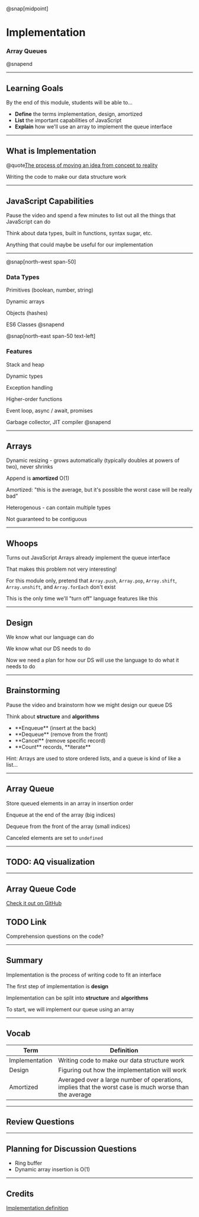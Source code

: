 @snap[midpoint]

# Implementation

### Array Queues

@snapend

---

## Learning Goals

By the end of this module, students will be able to...

- **Define** the terms implementation, design, amortized
- **List** the important capabilities of JavaScript
- **Explain** how we'll use an array to implement the queue interface

---

## What is Implementation

@quote[The process of moving an idea from concept to reality](Wictionary)

Writing the code to make our data structure work

---

## JavaScript Capabilities

Pause the video and spend a few minutes to list out all the things that JavaScript can do

Think about data types, built in functions, syntax sugar, etc.

Anything that could maybe be useful for our implementation

---

@snap[north-west span-50]

### Data Types

Primitives (boolean, number, string)

Dynamic arrays

Objects (hashes)

ES6 Classes
@snapend

@snap[north-east span-50 text-left]

### Features

Stack and heap

Dynamic types

Exception handling

Higher-order functions

Event loop, async / await, promises

Garbage collector, JIT compiler
@snapend

---

## Arrays

Dynamic resizing - grows automatically (typically doubles at powers of two), never shrinks

Append is **amortized** O(1)

<p class="small">Amortized: "this is the average, but it's possible the worst case will be really bad"</p>

Heterogenous - can contain multiple types

Not guaranteed to be contiguous

---

## Whoops

Turns out JavaScript Arrays already implement the queue interface

<p class="small">That makes this problem not very interesting!</p>

For this module only, pretend that `Array.push`, `Array.pop`, `Array.shift`, `Array.unshift`, and `Array.forEach` don't exist

<p class="small">This is the only time we'll "turn off" language features like this</p>

---

## Design

We know what our language can do

We know what our DS needs to do

Now we need a plan for how our DS will use the language to do what it needs to do

---

## Brainstorming

Pause the video and brainstorm how we might design our queue DS

Think about **structure** and **algorithms**

<ul class="small">
<li>**Enqueue** (insert at the back)</li>
<li>**Dequeue** (remove from the front)</li>
<li>**Cancel** (remove specific record)</li>
<li>**Count** records, **iterate**</li>
</ul>

Hint: Arrays are used to store ordered lists, and a queue is kind of like a list...

---

## Array Queue

Store queued elements in an array in insertion order

Enqueue at the end of the array (big indices)

Dequeue from the front of the array (small indices)

Canceled elements are set to `undefined`

---

## TODO: AQ visualization

---

## Array Queue Code

[Check it out on GitHub]()

## TODO Link

Comprehension questions on the code?

---

## Summary

Implementation is the process of writing code to fit an interface

The first step of implementation is **design**

Implementation can be split into **structure** and **algorithms**

To start, we will implement our queue using an array

---

## Vocab

| Term           | Definition                                                                                             |
| -------------- | ------------------------------------------------------------------------------------------------------ |
| Implementation | Writing code to make our data structure work                                                           |
| Design         | Figuring out how the implementation will work                                                          |
| Amortized      | Averaged over a large number of operations, implies that the worst case is much worse than the average |

---

## Review Questions

---

## Planning for Discussion Questions

- Ring buffer
- Dynamic array insertion is O(1)

---

## Credits

[Implementation definition](https://en.wiktionary.org/wiki/implementation)
